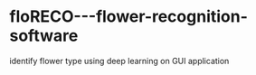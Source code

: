 # floRECO---flower-recognition-software
identify flower type using deep learning on GUI application
